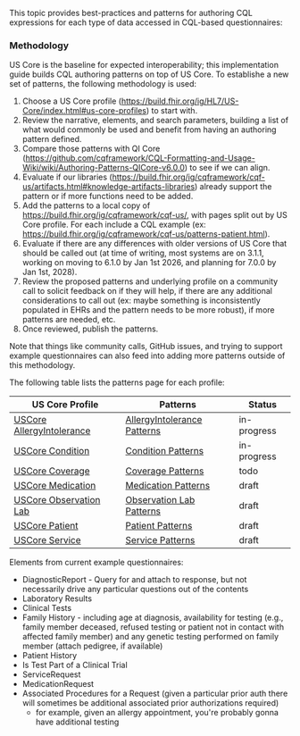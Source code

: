 This topic provides best-practices and patterns for authoring CQL expressions for each type of data accessed in CQL-based questionnaires:

### Methodology

US Core is the baseline for expected interoperability; this implementation guide builds CQL authoring patterns on top of US Core. To establishe a new set of patterns, the following methodology is used:

1. Choose a US Core profile (https://build.fhir.org/ig/HL7/US-Core/index.html#us-core-profiles) to start with.
2. Review the narrative, elements, and search parameters, building a list of what would commonly be used and benefit from having an authoring pattern defined.
3. Compare those patterns with QI Core (https://github.com/cqframework/CQL-Formatting-and-Usage-Wiki/wiki/Authoring-Patterns-QICore-v6.0.0) to see if we can align.
4. Evaluate if our libraries (https://build.fhir.org/ig/cqframework/cqf-us/artifacts.html#knowledge-artifacts-libraries) already support the pattern or if more functions need to be added.
5. Add the patterns to a local copy of https://build.fhir.org/ig/cqframework/cqf-us/, with pages split out by US Core profile. For each include a CQL example (ex: https://build.fhir.org/ig/cqframework/cqf-us/patterns-patient.html).
6. Evaluate if there are any differences with older versions of US Core that should be called out (at time of writing, most systems are on 3.1.1, working on moving to 6.1.0 by Jan 1st 2026, and planning for 7.0.0 by Jan 1st, 2028).
7. Review the proposed patterns and underlying profile on a community call to solicit feedback on if they will help, if there are any additional considerations to call out (ex: maybe something is inconsistently populated in EHRs and the pattern needs to be more robust), if more patterns are needed, etc.
8. Once reviewed, publish the patterns.

Note that things like community calls, GitHub issues, and trying to support example questionnaires can also feed into adding more patterns outside of this methodology.

The following table lists the patterns page for each profile:

|US Core Profile|Patterns|Status|
|----|----|----|
|[USCore AllergyIntolerance]({{site.data.fhir.ver.uscore}}/StructureDefinition-us-core-allergyintolerance.html)|[AllergyIntolerance Patterns](patterns-allergy.html)|in-progress|
|[USCore Condition]({{site.data.fhir.ver.uscore}}/StructureDefinition-us-core-condition.html)|[Condition Patterns](patterns-condition.html)|in-progress|
|[USCore Coverage]({{site.data.fhir.ver.uscore}}/StructureDefinition-us-core-coverage.html)|[Coverage Patterns](patterns-coverage.html)|todo|
|[USCore Medication]({{site.data.fhir.ver.uscore}}/StructureDefinition-us-core-medication.html)|[Medication Patterns](patterns-medication.html)|draft|
|[USCore Observation Lab]({{site.data.fhir.ver.uscore}}/StructureDefinition-us-core-observation-lab.html)|[Observation Lab Patterns](patterns-lab.html)|draft|
|[USCore Patient]({{site.data.fhir.ver.uscore}}/StructureDefinition-us-core-patient.html)|[Patient Patterns](patterns-patient.html)|draft|
|[USCore Service]({{site.data.fhir.ver.uscore}}/StructureDefinition-us-core-service.html)|[Service Patterns](patterns-service.html)|draft|

Elements from current example questionnaires:

* DiagnosticReport - Query for and attach to response, but not necessarily drive any particular questions out of the contents
* Laboratory Results
* Clinical Tests
* Family History - including age at diagnosis, availability for testing (e.g., family member deceased, refused testing or patient not in contact with affected family member) and any genetic testing performed on family member (attach pedigree, if available)
* Patient History
* Is Test Part of a Clinical Trial
* ServiceRequest
* MedicationRequest
* Associated Procedures for a Request (given a particular prior auth there will sometimes be additional associated prior authorizations required)
    * for example, given an allergy appointment, you're probably gonna have additional testing

